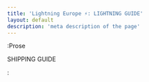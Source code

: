 ```yaml
---
title: 'Lightning Europe ⚡️: LIGHTNING GUIDE'
layout: default
description: 'meta description of the page'
---
```



:Prose

SHIPPING GUIDE

: